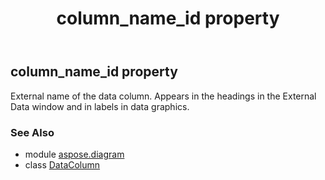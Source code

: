 ﻿---
title: column_name_id property
second_title: Aspose.Diagram for Python via .NET API References
description: 
type: docs
weight: 40
url: /python-net/aspose.diagram/datacolumn/column_name_id/
is_root: false
---

## column_name_id property


External name of the data column. Appears in the headings in the External Data window and in labels in data graphics.

### See Also
* module [aspose.diagram](../../)
* class [DataColumn](/diagram/python-net/aspose.diagram/datacolumn)
